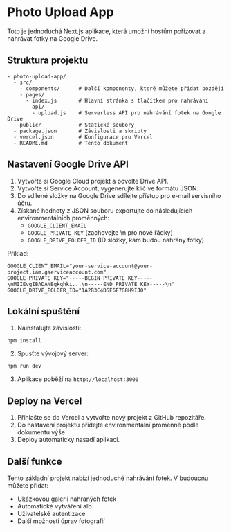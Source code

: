 # Photo Upload App

Toto je jednoduchá Next.js aplikace, která umožní hostům pořizovat a nahrávat fotky na Google Drive.

## Struktura projektu

```
- photo-upload-app/
  - src/
    - components/      # Další komponenty, které můžete přidat později
    - pages/
      - index.js       # Hlavní stránka s tlačítkem pro nahrávání
      - api/
        - upload.js    # Serverless API pro nahrávání fotek na Google Drive
  - public/            # Statické soubory
  - package.json       # Závislosti a skripty
  - vercel.json        # Konfigurace pro Vercel
  - README.md          # Tento dokument
```

## Nastavení Google Drive API

1. Vytvořte si Google Cloud projekt a povolte Drive API.
2. Vytvořte si Service Account, vygenerujte klíč ve formátu JSON.
3. Do sdílené složky na Google Drive sdílejte přístup pro e-mail servisního účtu.
4. Získané hodnoty z JSON souboru exportujte do následujících environmentálních proměnných:
   - `GOOGLE_CLIENT_EMAIL`
   - `GOOGLE_PRIVATE_KEY` (zachovejte \n pro nové řádky)
   - `GOOGLE_DRIVE_FOLDER_ID` (ID složky, kam budou nahrány fotky)

Příklad:
```
GOOGLE_CLIENT_EMAIL="your-service-account@your-project.iam.gserviceaccount.com"
GOOGLE_PRIVATE_KEY="-----BEGIN PRIVATE KEY-----\nMIIEvgIBADANBgkqhki...\n-----END PRIVATE KEY-----\n"
GOOGLE_DRIVE_FOLDER_ID="1A2B3C4D5E6F7G8H9IJ0"
```

## Lokální spuštění

1. Nainstalujte závislosti:
```
npm install
```

2. Spusťte vývojový server:
```
npm run dev
```

3. Aplikace poběží na `http://localhost:3000`

## Deploy na Vercel

1. Přihlašte se do Vercel a vytvořte nový projekt z GitHub repozitáře.
2. Do nastavení projektu přidejte environmentální proměnné podle dokumentu výše.
3. Deploy automaticky nasadí aplikaci.

## Další funkce

Tento základní projekt nabízí jednoduché nahrávání fotek. V budoucnu můžete přidat:
- Ukázkovou galerii nahraných fotek
- Automatické vytváření alb
- Uživatelské autentizace
- Další možnosti úprav fotografií
